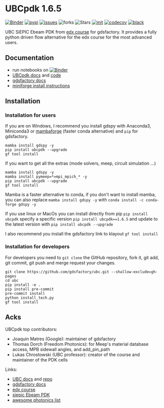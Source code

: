 # UBCpdk 1.6.5

[![Binder](https://mybinder.org/badge_logo.svg)](https://mybinder.org/v2/gh/gdsfactory/ubc/HEAD)
[![pypi](https://img.shields.io/pypi/v/ubcpdk)](https://pypi.org/project/ubcpdk/)
[![issues](https://img.shields.io/github/issues/gdsfactory/ubc)](https://github.com/gdsfactory/ubc/issues)
![forks](https://img.shields.io/github/forks/gdsfactory/ubc)
![Stars](https://img.shields.io/github/stars/gdsfactory/ubc)
[![mit](https://img.shields.io/github/license/gdsfactory/ubc)](https://choosealicense.com/licenses/mit/)
[![codecov](https://codecov.io/gh/gdsfactory/ubc/branch/master/graph/badge.svg?token=T3kCV2gYE9)](https://codecov.io/gh/gdsfactory/ubc)
[![black](https://img.shields.io/badge/code%20style-black-000000.svg)](https://github.com/psf/black)


UBC SiEPIC Ebeam PDK from [edx course](https://www.edx.org/course/silicon-photonics-design-fabrication-and-data-ana) for gdsfactory.
It provides a fully python driven flow alternative for the edx course for the most advanced users.

## Documentation

- run notebooks on [![Binder](https://mybinder.org/badge_logo.svg)](https://mybinder.org/v2/gh/gdsfactory/ubc/HEAD)
- [UBCpdk docs](https://gdsfactory.github.io/ubc/) and [code](https://github.com/gdsfactory/ubc)
- [gdsfactory docs](https://gdsfactory.github.io/gdsfactory/)
- [miniforge install instructions](https://github.com/conda-forge/miniforge#mambaforge)


## Installation

### Installation for users


If you are on Windows, I recommend you install gdspy with Anaconda3, Miniconda3 or [mambaforge](https://github.com/conda-forge/miniforge#mambaforge) (faster conda alternative) and `pip` for gdsfactory.


```
mamba install gdspy -y
pip install ubcpdk --upgrade
gf tool install
```

If you want to get all the extras (mode solvers, meep, circuit simulation ...)

```
mamba install gdspy -y
mamba install pymeep=*=mpi_mpich_* -y
pip install ubcpdk --upgrade
gf tool install
```

Mamba is a faster alternative to conda, if you don't want to install mamba, you can also replace `mamba install gdspy -y` with `conda install -c conda-forge gdspy -y`

If you use linux or MacOs you can install directly from pip `pip install ubcpdk` specify a specific version `pip install ubcpdk==1.6.5`
and update to the latest version with `pip install ubcpdk --upgrade`

I also recommend you install the gdsfactory link to klayout `gf tool install`



### Installation for developers

For developers you need to `git clone` the GitHub repository, fork it, git add, git commit, git push and merge request your changes.

```
git clone https://github.com/gdsfactory/ubc.git --shallow-exclude=gh-pages
cd ubc
pip install -e .
pip install pre-commit
pre-commit install
python install_tech.py
gf tool install
```

## Acks

UBCpdk top contributors:

- Joaquin Matres (Google): maintainer of gdsfactory
- Thomas Dorch (Freedom Photonics): for Meep's material database access, MPB sidewall angles, and add_pin_path
- Lukas Chrostowski (UBC professor): creator of the course and maintainer of the PDK cells

Links:

- [UBC docs](https://gdsfactory.github.io/ubc/) and [repo](https://github.com/gdsfactory/ubc)
- [gdsfactory docs](https://gdsfactory.github.io/gdsfactory/)
- [edx course](https://www.edx.org/course/silicon-photonics-design-fabrication-and-data-ana)
- [siepic Ebeam PDK](https://github.com/lukasc-ubc/SiEPIC_EBeam_PDK)
- [awesome photonics list](https://github.com/joamatab/awesome_photonics)
